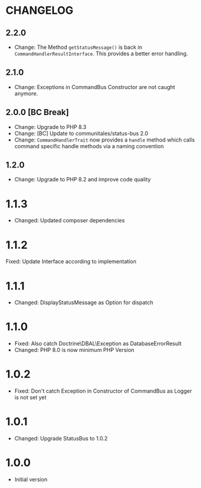 # CHANGELOG

## 2.2.0

* Change: The Method `getStatusMessage()` is back in `CommandHandlerResultInterface`. This provides a better error
  handling.


## 2.1.0

* Change: Exceptions in CommandBus Constructor are not caught anymore.


## 2.0.0 [BC Break]

* Change: Upgrade to PHP 8.3
* Change: [BC] Update to communitales/status-bus 2.0
* Change: `CommandHandlerTrait` now provides a `handle` method which calls command specific handle methods via a naming
  convention


## 1.2.0

* Change: Upgrade to PHP 8.2 and improve code quality


# 1.1.3

* Changed: Updated composer dependencies


# 1.1.2

Fixed: Update Interface according to implementation


# 1.1.1

* Changed: DisplayStatusMessage as Option for dispatch


# 1.1.0

* Fixed: Also catch Doctrine\DBAL\Exception as DatabaseErrorResult
* Changed: PHP 8.0 is now minimum PHP Version


# 1.0.2

* Fixed: Don't catch Exception in Constructor of CommandBus as Logger is not set yet


# 1.0.1

* Changed: Upgrade StatusBus to 1.0.2


# 1.0.0

* Initial version

